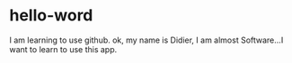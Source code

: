 # hello-word
I am learning to use github.
ok, my name is Didier, I am almost Software...I want to learn to use this app.
